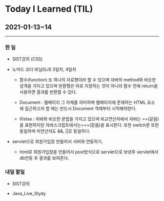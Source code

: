 Today I Learned (TIL)
===

## 2021-01-13~14
---

### 한 일

* SIST강의 (CSS)

* 노마드 코더 바닐라JS 3일차, 4일차

    * 함수(function) 또 하나의 자료형이라 할 수 있으며 자바의 method와 비슷한 성격을 가지고 있으며 반환형은 따로 지정하는 것이 아니라 함수 안에 return을 사용하면 결과를 반환할 수 있다.

    * Document : 웹페이지 그 자체를 의미하며 웹페이지에 존재하는 HTML 요소에 접근하고자 할 때는 반드시 Document 객체부터 시작해야한다.

    * if/else : 자바와 비슷한 문법을 가지고 있으며 비교연산자에서 자바는 ==(같음)을 표현하지만 자바스크립트에서는===(같음)을 표시한다. 또한 switch문 또한 동일하며 피연산자도 &&, ||로 동일하다.

* servlet으로 회원가입창 만들어서 서버와 연동하기. 

    * html로 회원가입창을 만들어서 post방식으로 servlet으로 보낸후 servlet에서 db연동 후 결과를 보여준다.

### 내일 할일 

* SIST강의 

* Java_Live_Stydy
